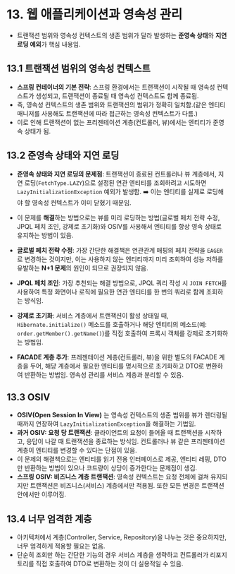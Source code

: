 # 13. 웹 애플리케이션과 영속성 관리
- 트랜잭션 범위와 영속성 컨텍스트의 생존 범위가 달라 발생하는 **준영속 상태**와 **지연 로딩 예외**가 핵심 내용임.

## 13.1 트랜잭션 범위의 영속성 컨텍스트
- **스프링 컨테이너의 기본 전략**: 스프링 환경에서는 트랜잭션이 시작될 때 영속성 컨텍스트가 생성되고, 트랜잭션이 종료될 때 영속성 컨텍스트도 함께 종료됨.
- 즉, 영속성 컨텍스트의 생존 범위와 트랜잭션의 범위가 정확히 일치함.(같은 엔티티 매니저를 사용해도 트랜잭션에 따라 접근하는 영속성 컨텍스트가 다름.)
- 이로 인해 트랜잭션이 없는 프리젠테이션 계층(컨트롤러, 뷰)에서는 엔티티가 준영속 상태가 됨.

## 13.2 준영속 상태와 지연 로딩
- **준영속 상태와 지연 로딩의 문제점**: 트랜잭션이 종료된 컨트롤러나 뷰 계층에서, 지연 로딩(`FetchType.LAZY`)으로 설정된 연관 엔티티를 조회하려고 시도하면
`LazyInitializationException` 예외가 발생함. ➡️ 이는 엔티티를 실제로 로딩해야 할 영속성 컨텍스트가 이미 닫혔기 때문임.
- 이 문제를 **해결**하는 방법으로는 뷰를 미리 로딩하는 방법(글로벌 페치 전략 수정, JPQL 페치 조인, 강제로 초기화)와 OSIV를 사용해서 엔티티를 항상 영속 상태로 유지하는 방법이 있음.


- **글로벌 페치 전략 수정**: 가장 간단한 해결책은 연관관계 매핑의 페치 전략을 `EAGER`로 변경하는 것이지만,
이는 사용하지 않는 엔티티까지 미리 조회하여 성능 저하를 유발하는 **N+1 문제**의 원인이 되므로 권장되지 않음.
- **JPQL 페치 조인**: 가장 추천되는 해결 방법으로, JPQL 쿼리 작성 시 `JOIN FETCH`를 사용하여 특정 화면이나 로직에 필요한 연관 엔티티를 한 번의 쿼리로 함께 조회하는 방식임.
- **강제로 초기화**: 서비스 계층에서 트랜잭션이 활성 상태일 때, `Hibernate.initialize()` 메소드를 호출하거나 해당 엔티티의 메소드(예: `order.getMember().getName()`)를 직접 호출하여 프록시 객체를 강제로 초기화하는 방법임.
- **FACADE 계층 추가**: 프레젠테이션 계층(컨트롤러, 뷰)을 위한 별도의 FACADE 계층을 두어, 해당 계층에서 필요한 엔티티를 명시적으로 초기화하고 DTO로 변환하여 반환하는 방법임. 영속성 관리를 서비스 계층과 분리할 수 있음.

## 13.3 OSIV
- **OSIV(Open Session In View)** 는 영속성 컨텍스트의 생존 범위를 뷰가 렌더링될 때까지 연장하여 `LazyInitializationException`을 해결하는 기법임.
- **과거 OSIV: 요청 당 트랜잭션**: 클라이언트의 요청이 들어올 때 트랜잭션을 시작하고, 응답이 나갈 때 트랜잭션을 종료하는 방식임. 컨트롤러나 뷰 같은 프리젠테이션 계층이 엔티티를 변경할 수 있다는 단점이 있음.
- 이 문제의 해결책으로는 엔티티를 읽기 전용 인터페이스로 제공, 엔티티 레핑, DTO만 반환하는 방법이 있으나 코드량이 상당이 증가한다는 문제점이 생김.
- **스프링 OSIV: 비즈니스 계층 트랜잭션**: 영속성 컨텍스트는 요청 전체에 걸쳐 유지되지만 트랜잭션은 비즈니스(서비스) 계층에서만 적용됨. 또한 모든 변경은 트랜잭션 안에서만 이루어짐.

## 13.4 너무 엄격한 계층
- 아키텍처에서 계층(Controller, Service, Repository)을 나누는 것은 중요하지만, 너무 엄격하게 적용할 필요는 없음.
- 단순히 조회만 하는 간단한 기능의 경우 서비스 계층을 생략하고 컨트롤러가 리포지토리를 직접 호출하여 DTO로 변환하는 것이 더 실용적일 수 있음.